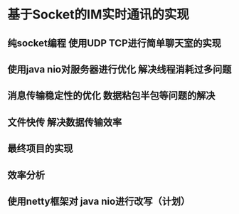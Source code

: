 # 基于Socket的IM实时通讯的实现

## 纯socket编程 使用UDP TCP进行简单聊天室的实现


## 使用java nio对服务器进行优化 解决线程消耗过多问题


## 消息传输稳定性的优化 数据粘包半包等问题的解决


## 文件快传 解决数据传输效率


## 最终项目的实现


## 效率分析


## 使用netty框架对 java nio进行改写（计划）
